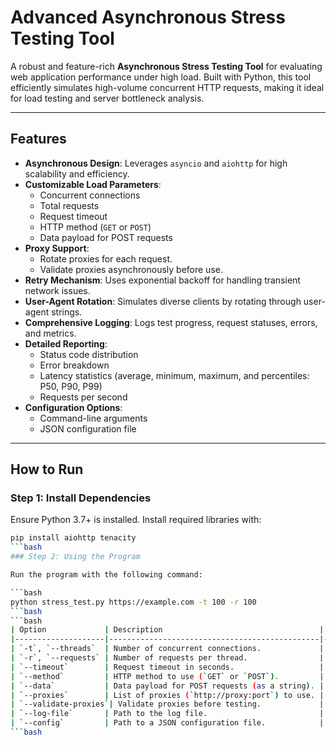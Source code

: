 # Advanced Asynchronous Stress Testing Tool

A robust and feature-rich **Asynchronous Stress Testing Tool** for evaluating web application performance under high load. Built with Python, this tool efficiently simulates high-volume concurrent HTTP requests, making it ideal for load testing and server bottleneck analysis.

---

## Features

- **Asynchronous Design**: Leverages `asyncio` and `aiohttp` for high scalability and efficiency.
- **Customizable Load Parameters**:
  - Concurrent connections
  - Total requests
  - Request timeout
  - HTTP method (`GET` or `POST`)
  - Data payload for POST requests
- **Proxy Support**:
  - Rotate proxies for each request.
  - Validate proxies asynchronously before use.
- **Retry Mechanism**: Uses exponential backoff for handling transient network issues.
- **User-Agent Rotation**: Simulates diverse clients by rotating through user-agent strings.
- **Comprehensive Logging**: Logs test progress, request statuses, errors, and metrics.
- **Detailed Reporting**:
  - Status code distribution
  - Error breakdown
  - Latency statistics (average, minimum, maximum, and percentiles: P50, P90, P99)
  - Requests per second
- **Configuration Options**:
  - Command-line arguments
  - JSON configuration file

---

## How to Run

### Step 1: Install Dependencies

Ensure Python 3.7+ is installed. Install required libraries with:

```bash
pip install aiohttp tenacity
```bash
### Step 2: Using the Program

Run the program with the following command:

```bash
python stress_test.py https://example.com -t 100 -r 100
```bash
```bash
| Option             | Description                                   | Default          |
|--------------------|-----------------------------------------------|------------------|
| `-t`, `--threads`  | Number of concurrent connections.             | `100`            |
| `-r`, `--requests` | Number of requests per thread.                | `1000`           |
| `--timeout`        | Request timeout in seconds.                   | `5`              |
| `--method`         | HTTP method to use (`GET` or `POST`).         | `GET`            |
| `--data`           | Data payload for POST requests (as a string). | `""`             |
| `--proxies`        | List of proxies (`http://proxy:port`) to use. | `[]`             |
| `--validate-proxies`| Validate proxies before testing.             | `False`          |
| `--log-file`       | Path to the log file.                         | `stress_test.log`|
| `--config`         | Path to a JSON configuration file.            | `None`           |
```bash

